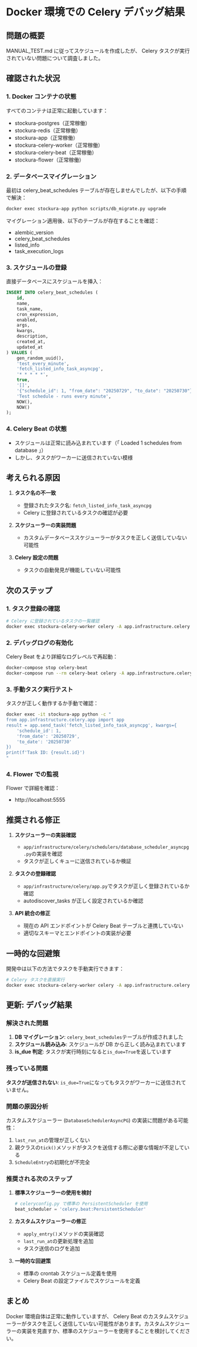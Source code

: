 # Docker 環境での Celery デバッグ結果

## 問題の概要

MANUAL_TEST.md に従ってスケジュールを作成したが、 Celery タスクが実行されていない問題について調査しました。

## 確認された状況

### 1. Docker コンテナの状態
すべてのコンテナは正常に起動しています：
- stockura-postgres（正常稼働）
- stockura-redis（正常稼働）  
- stockura-app（正常稼働）
- stockura-celery-worker（正常稼働）
- stockura-celery-beat（正常稼働）
- stockura-flower（正常稼働）

### 2. データベースマイグレーション
最初は celery_beat_schedules テーブルが存在しませんでしたが、以下の手順で解決：
```bash
docker exec stockura-app python scripts/db_migrate.py upgrade
```

マイグレーション適用後、以下のテーブルが存在することを確認：
- alembic_version
- celery_beat_schedules
- listed_info
- task_execution_logs

### 3. スケジュールの登録
直接データベースにスケジュールを挿入：
```sql
INSERT INTO celery_beat_schedules (
    id,
    name, 
    task_name, 
    cron_expression, 
    enabled, 
    args, 
    kwargs, 
    description, 
    created_at, 
    updated_at
) VALUES (
    gen_random_uuid(),
    'test_every_minute',
    'fetch_listed_info_task_asyncpg',
    '* * * * *',
    true,
    '[]',
    '{"schedule_id": 1, "from_date": "20250729", "to_date": "20250730"}',
    'Test schedule - runs every minute',
    NOW(),
    NOW()
);
```

### 4. Celery Beat の状態
- スケジュールは正常に読み込まれています（「 Loaded 1 schedules from database 」）
- しかし、タスクがワーカーに送信されていない模様

## 考えられる原因

1. **タスク名の不一致**
   - 登録されたタスク名: `fetch_listed_info_task_asyncpg`
   - Celery に登録されているタスクの確認が必要

2. **スケジューラーの実装問題**
   - カスタムデータベーススケジューラーがタスクを正しく送信していない可能性

3. **Celery 設定の問題**
   - タスクの自動発見が機能していない可能性

## 次のステップ

### 1. タスク登録の確認
```bash
# Celery に登録されているタスクの一覧確認
docker exec stockura-celery-worker celery -A app.infrastructure.celery.app inspect registered
```

### 2. デバッグログの有効化
Celery Beat をより詳細なログレベルで再起動：
```bash
docker-compose stop celery-beat
docker-compose run --rm celery-beat celery -A app.infrastructure.celery.app beat --loglevel=debug
```

### 3. 手動タスク実行テスト
タスクが正しく動作するか手動で確認：
```bash
docker exec -it stockura-app python -c "
from app.infrastructure.celery.app import app
result = app.send_task('fetch_listed_info_task_asyncpg', kwargs={
    'schedule_id': 1,
    'from_date': '20250729',
    'to_date': '20250730'
})
print(f'Task ID: {result.id}')
"
```

### 4. Flower での監視
Flower で詳細を確認：
- http://localhost:5555

## 推奨される修正

1. **スケジューラーの実装確認**
   - `app/infrastructure/celery/schedulers/database_scheduler_asyncpg.py`の実装を確認
   - タスクが正しくキューに送信されているか検証

2. **タスクの登録確認**
   - `app/infrastructure/celery/app.py`でタスクが正しく登録されているか確認
   - autodiscover_tasks が正しく設定されているか確認

3. **API 統合の修正**
   - 現在の API エンドポイントが Celery Beat テーブルと連携していない
   - 適切なスキーマとエンドポイントの実装が必要

## 一時的な回避策

開発中は以下の方法でタスクを手動実行できます：

```bash
# Celery タスクを直接実行
docker exec stockura-celery-worker celery -A app.infrastructure.celery.app call fetch_listed_info_task_asyncpg --kwargs='{"schedule_id": 1, "from_date": "20250729", "to_date": "20250730"}'
```

## 更新: デバッグ結果

### 解決された問題
1. **DB マイグレーション**: `celery_beat_schedules`テーブルが作成されました
2. **スケジュール読み込み**: スケジュールが DB から正しく読み込まれています
3. **is_due 判定**: タスクが実行時刻になると`is_due=True`を返しています

### 残っている問題
**タスクが送信されない**: `is_due=True`になってもタスクがワーカーに送信されていません。

### 問題の原因分析
カスタムスケジューラー (`DatabaseSchedulerAsyncPG`) の実装に問題がある可能性：
1. `last_run_at`の管理が正しくない
2. 親クラスの`tick()`メソッドがタスクを送信する際に必要な情報が不足している
3. `ScheduleEntry`の初期化が不完全

### 推奨される次のステップ

1. **標準スケジューラーの使用を検討**
   ```python
   # celeryconfig.py で標準の PersistentScheduler を使用
   beat_scheduler = 'celery.beat:PersistentScheduler'
   ```

2. **カスタムスケジューラーの修正**
   - `apply_entry()`メソッドの実装確認
   - `last_run_at`の更新処理を追加
   - タスク送信のログを追加

3. **一時的な回避策**
   - 標準の crontab スケジュール定義を使用
   - Celery Beat の設定ファイルでスケジュールを定義

## まとめ

Docker 環境自体は正常に動作していますが、 Celery Beat のカスタムスケジューラーがタスクを正しく送信していない可能性があります。カスタムスケジューラーの実装を見直すか、標準のスケジューラーを使用することを検討してください。